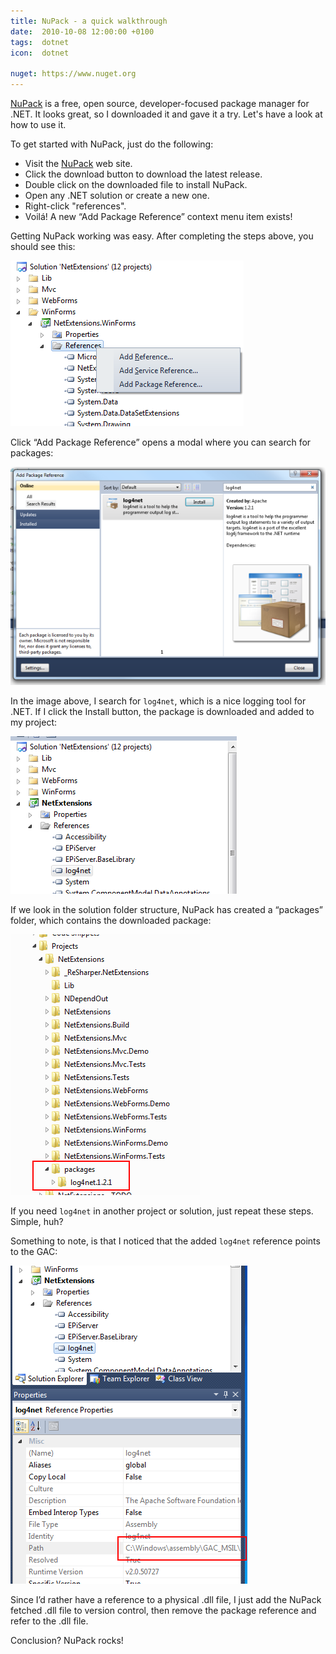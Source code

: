 ```yaml
---
title: NuPack - a quick walkthrough
date:  2010-10-08 12:00:00 +0100
tags:  dotnet
icon:  dotnet

nuget: https://www.nuget.org
---
```


[NuPack]({{page.nuget}}) is a free, open source, developer-focused package manager for .NET. It looks great, so I downloaded it and gave it a try. Let's have a look at how to use it.

To get started with NuPack, just do the following:

* Visit the [NuPack]({{page.nuget}}) web site.
* Click the download button to download the latest release.
* Double click on the downloaded file to install NuPack.
* Open any .NET solution or create a new one.
* Right-click "references".
* Voilá! A new “Add Package Reference” context menu item exists!

Getting NuPack working was easy. After completing the steps above, you should see this:

![Reference context menu](/assets/blog/10/1008-1.png "Add Package Reference context menu")

Click “Add Package Reference” opens a modal where you can search for packages:

![Package Reference Window](/assets/blog/10/1008-2.png "The Add Package Reference window")
 
In the image above, I search for `log4net`, which is a nice logging tool for .NET. If I click the Install button, the package is downloaded and added to my project:

![Added reference](/assets/blog/10/1008-3.png "The package reference is added to References")

If we look in the solution folder structure, NuPack has created a “packages” folder, which contains the downloaded package:

![Packages folder](/assets/blog/10/1008-4.png "A “packages” folder is added to the project")

If you need `log4net` in another project or solution, just repeat these steps. Simple, huh?

Something to note, is that I noticed that the added `log4net` reference points to the GAC:

![GAC Reference](/assets/blog/10/1008-5.png "Strange behavior. The GAC is used as reference")

Since I’d rather have a reference to a physical .dll file, I just add the NuPack fetched .dll file to version control, then remove the package reference and refer to the .dll file.

Conclusion? NuPack rocks!